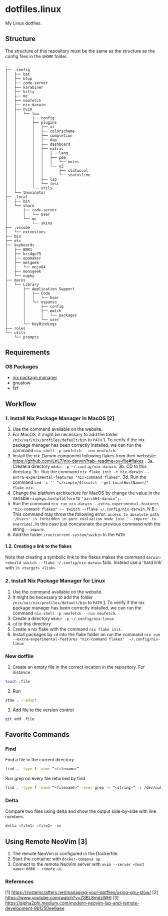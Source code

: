 # dotfiles.linux

My Linux dotfiles.

## Structure

The structure of this repository must be the same as the structure as the config files in the `$HOME` folder.

```
.
├── .config
│   ├── bat
│   ├── btop
│   ├── code-server
│   ├── karabiner
│   ├── kitty
│   ├── mc
│   ├── neofetch
│   ├── nix-darwin
│   ├── nvim
│   │   └── lua
│   │       ├── config
│   │       ├── plugins
│   │       │   ├── ai
│   │       │   ├── colorscheme
│   │       │   ├── completion
│   │       │   ├── dap
│   │       │   ├── dashboard
│   │       │   ├── extras
│   │       │   │   ├── lang
│   │       │   │   ├── pde
│   │       │   │   │   └── notes
│   │       │   │   └── ui
│   │       │   │       ├── statuscol
│   │       │   │       └── statusline
│   │       │   ├── lsp
│   │       │   └── test
│   │       └── utils
│   └── tmuxinator
├── .local
│   ├── bin
│   └── share
│       ├── code-server
│       │   └── User
│       └── mc
│           └── skins
├── .vscode
│   └── extensions
├── bin
├── etc
├── keyboards
│   ├── BNR1
│   ├── bridge75
│   ├── epomaker
│   ├── melgeek
│   │   └── mojo84
│   ├── monsgeek
│   └── nuphy
├── macos
│   └── Library
│       ├── Application Support
│       │   ├── Code
│       │   │   └── User
│       │   └── espanso
│       │       ├── config
│       │       ├── match
│       │       │   └── packages
│       │       └── user
│       └── KeyBindings
├── roles
└── utils
    └── prompts

```

## Requirements

### OS Packages

- [nix package manager](https://nixos.org/download/)
- gnustow
- fzf



## Workflow

### 1. Install Nix Package Manager in MacOS [2]

1. Use the command available on the website.
2. For MacOS, it might be necessary to add the folder `/nix/var/nix/profiles/default/bin` to `PATH` [1](https://stackoverflow.com/a/73799336). To verify if the nix package manager has been correctly installed, we can run the command `nix-shell -p neofetch --run neofetch`.
3. Install the nix-Darwin component following flakes from their websiste: https://github.com/LnL7/nix-darwin?tab=readme-ov-file#flakes .
    3a. Create a directory `mkdir -p ~/.config/nix-darwin`.
    3b. CD to this directory.
    3c. Run the command `nix flake init -t nix-darwin --extra-experimental-features "nix-command flakes"`.
    3d. Run the command `sed -i '' "s/simple/$(scutil --get LocalHostName)/" flake.nix`.
4. Change the platform architecture for MacOS by change the value in the variable `nixpkgs.hostplatform` to `"aarch64-darwin";`.
5. Run the command `nix run nix-darwin --extra-experimental-features "nix-command flakes" -- switch --flake ~/.config/nix-darwin`.
    N.B.: This command may throw the following error: `access to absolute path '/Users' is forbidden in pure evaluation mode (use '--impure' to override)`. In this case just concatenate the previous command with the string `--impure`.
6. Add the folder `/run/current-system/sw/bin` to the `PATH`

#### 1.2. Creating a link to the flakes

Note that creating a symbolic link to the flakes makes the command `darwin-rebuild switch --flake ~/.config/nix-darwin` fails. Instead use a 'hard link' with `ln <target> <link>`

### 2. Install Nix Package Manager for Linux
 
1. Use the command available on the website.
2. It might be necessary to add the folder `/nix/var/nix/profiles/default/bin` to `PATH` [1](https://stackoverflow.com/a/73799336). To verify if the nix package manager has been correctly installed, we can run the command `nix-shell -p neofetch --run neofetch`.
3. Create a directory `mkdir -p ~/.config/nix-linux`
4. `cd` to this directory
5. Create a nix flake with the command `nix flake init`.
6. Install packages by `cd` into the flake folder an run the command `nix run --extra-experimental-features "nix-command flakes"  ~/.config/nix-linux`

### New dotfile

1. Create an empty file in the correct location in the repository. For instance
```bash
touch .file
```
2. Run 
```bash
stow . --adopt
```
3. Add file to the version control
```bash
git add .file
```

## Favorite Commands

### Find

Find a file in the current directory
```bash
find . -type f -name “<filename>”
```

Run grep on every file returned by find
```bash
find . -type f -name “<filename>” -exec grep -n “<string>” -i /dev/null —color=always {} ‘;’
```

### Delta

Compare two files using delta and show the output side-by-side with line numbers
```bash
delta <file1> <file2> -sn

```

## Using Remote NeoVim [3]

1. The remote NeoVim is configured in the Dockerfile.
2. Start the container with `docker-compose up`.
3. Connect to the remote NeoVim server with `nvim --server <host name>:6666 --remote-ui`

### References

[1] https://systemcrafters.net/managing-your-dotfiles/using-gnu-stow/
[2] https://www.youtube.com/watch?v=Z8BL8mdzWHI
[3] https://alpha2phi.medium.com/modern-neovim-lsp-and-remote-development-9b1250ee6aee
